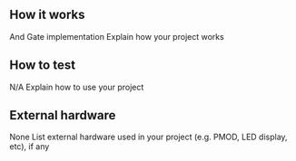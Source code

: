 <!---

This file is used to generate your project datasheet. Please fill in the information below and delete any unused
sections.

You can also include images in this folder and reference them in the markdown. Each image must be less than
512 kb in size, and the combined size of all images must be less than 1 MB.
-->

## How it works
And Gate implementation
Explain how your project works

## How to test
N/A
Explain how to use your project

## External hardware
None
List external hardware used in your project (e.g. PMOD, LED display, etc), if any

